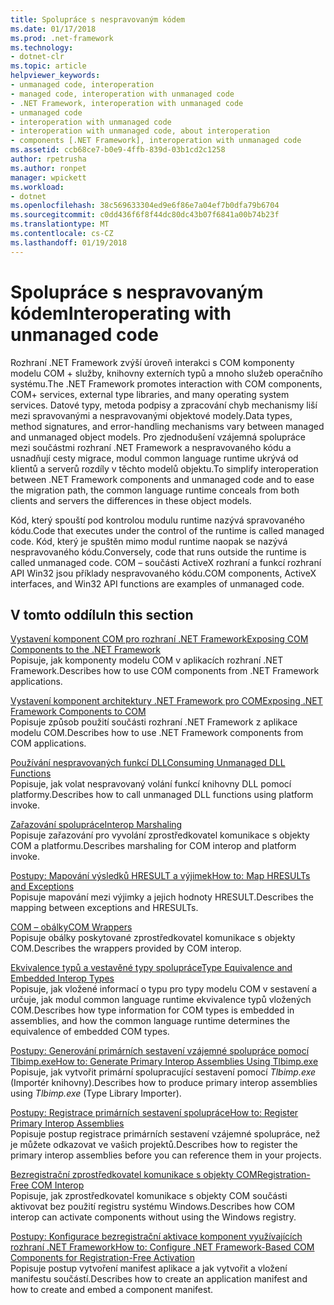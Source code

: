 ```yaml
---
title: Spolupráce s nespravovaným kódem
ms.date: 01/17/2018
ms.prod: .net-framework
ms.technology:
- dotnet-clr
ms.topic: article
helpviewer_keywords:
- unmanaged code, interoperation
- managed code, interoperation with unmanaged code
- .NET Framework, interoperation with unmanaged code
- unmanaged code
- interoperation with unmanaged code
- interoperation with unmanaged code, about interoperation
- components [.NET Framework], interoperation with unmanaged code
ms.assetid: ccb68ce7-b0e9-4ffb-839d-03b1cd2c1258
author: rpetrusha
ms.author: ronpet
manager: wpickett
ms.workload:
- dotnet
ms.openlocfilehash: 38c569633304ed9e6f86e7a04ef7b0dfa79b6704
ms.sourcegitcommit: c0dd436f6f8f44dc80dc43b07f6841a00b74b23f
ms.translationtype: MT
ms.contentlocale: cs-CZ
ms.lasthandoff: 01/19/2018
---
```

# <a name="interoperating-with-unmanaged-code"></a><span data-ttu-id="97b27-102">Spolupráce s nespravovaným kódem</span><span class="sxs-lookup"><span data-stu-id="97b27-102">Interoperating with unmanaged code</span></span>

<span data-ttu-id="97b27-103">Rozhraní .NET Framework zvýší úroveň interakci s COM komponenty modelu COM + služby, knihovny externích typů a mnoho služeb operačního systému.</span><span class="sxs-lookup"><span data-stu-id="97b27-103">The .NET Framework promotes interaction with COM components, COM+ services, external type libraries, and many operating system services.</span></span> <span data-ttu-id="97b27-104">Datové typy, metoda podpisy a zpracování chyb mechanismy liší mezi spravovanými a nespravovanými objektové modely.</span><span class="sxs-lookup"><span data-stu-id="97b27-104">Data types, method signatures, and error-handling mechanisms vary between managed and unmanaged object models.</span></span> <span data-ttu-id="97b27-105">Pro zjednodušení vzájemná spolupráce mezi součástmi rozhraní .NET Framework a nespravovaného kódu a usnadňují cesty migrace, modul common language runtime ukrývá od klientů a serverů rozdíly v těchto modelů objektu.</span><span class="sxs-lookup"><span data-stu-id="97b27-105">To simplify interoperation between .NET Framework components and unmanaged code and to ease the migration path, the common language runtime conceals from both clients and servers the differences in these object models.</span></span>

<span data-ttu-id="97b27-106">Kód, který spouští pod kontrolou modulu runtime nazývá spravovaného kódu.</span><span class="sxs-lookup"><span data-stu-id="97b27-106">Code that executes under the control of the runtime is called managed code.</span></span> <span data-ttu-id="97b27-107">Kód, který je spuštěn mimo modul runtime naopak se nazývá nespravovaného kódu.</span><span class="sxs-lookup"><span data-stu-id="97b27-107">Conversely, code that runs outside the runtime is called unmanaged code.</span></span> <span data-ttu-id="97b27-108">COM – součásti ActiveX rozhraní a funkcí rozhraní API Win32 jsou příklady nespravovaného kódu.</span><span class="sxs-lookup"><span data-stu-id="97b27-108">COM components, ActiveX interfaces, and Win32 API functions are examples of unmanaged code.</span></span>

## <a name="in-this-section"></a><span data-ttu-id="97b27-109">V tomto oddílu</span><span class="sxs-lookup"><span data-stu-id="97b27-109">In this section</span></span>

[<span data-ttu-id="97b27-110">Vystavení komponent COM pro rozhraní .NET Framework</span><span class="sxs-lookup"><span data-stu-id="97b27-110">Exposing COM Components to the .NET Framework</span></span>](exposing-com-components.md)  
<span data-ttu-id="97b27-111">Popisuje, jak komponenty modelu COM v aplikacích rozhraní .NET Framework.</span><span class="sxs-lookup"><span data-stu-id="97b27-111">Describes how to use COM components from .NET Framework applications.</span></span>

[<span data-ttu-id="97b27-112">Vystavení komponent architektury .NET Framework pro COM</span><span class="sxs-lookup"><span data-stu-id="97b27-112">Exposing .NET Framework Components to COM</span></span>](exposing-dotnet-components-to-com.md)  
<span data-ttu-id="97b27-113">Popisuje způsob použití součásti rozhraní .NET Framework z aplikace modelu COM.</span><span class="sxs-lookup"><span data-stu-id="97b27-113">Describes how to use .NET Framework components from COM applications.</span></span>

[<span data-ttu-id="97b27-114">Používání nespravovaných funkcí DLL</span><span class="sxs-lookup"><span data-stu-id="97b27-114">Consuming Unmanaged DLL Functions</span></span>](consuming-unmanaged-dll-functions.md)  
<span data-ttu-id="97b27-115">Popisuje, jak volat nespravovaný volání funkcí knihovny DLL pomocí platformy.</span><span class="sxs-lookup"><span data-stu-id="97b27-115">Describes how to call unmanaged DLL functions using platform invoke.</span></span>

[<span data-ttu-id="97b27-116">Zařazování spolupráce</span><span class="sxs-lookup"><span data-stu-id="97b27-116">Interop Marshaling</span></span>](interop-marshaling.md)  
<span data-ttu-id="97b27-117">Popisuje zařazování pro vyvolání zprostředkovatel komunikace s objekty COM a platformu.</span><span class="sxs-lookup"><span data-stu-id="97b27-117">Describes marshaling for COM interop and platform invoke.</span></span>

[<span data-ttu-id="97b27-118">Postupy: Mapování výsledků HRESULT a výjimek</span><span class="sxs-lookup"><span data-stu-id="97b27-118">How to: Map HRESULTs and Exceptions</span></span>](how-to-map-hresults-and-exceptions.md)  
<span data-ttu-id="97b27-119">Popisuje mapování mezi výjimky a jejich hodnoty HRESULT.</span><span class="sxs-lookup"><span data-stu-id="97b27-119">Describes the mapping between exceptions and HRESULTs.</span></span>

[<span data-ttu-id="97b27-120">COM – obálky</span><span class="sxs-lookup"><span data-stu-id="97b27-120">COM Wrappers</span></span>](com-wrappers.md)  
<span data-ttu-id="97b27-121">Popisuje obálky poskytované zprostředkovatel komunikace s objekty COM.</span><span class="sxs-lookup"><span data-stu-id="97b27-121">Describes the wrappers provided by COM interop.</span></span>

[<span data-ttu-id="97b27-122">Ekvivalence typů a vestavěné typy spolupráce</span><span class="sxs-lookup"><span data-stu-id="97b27-122">Type Equivalence and Embedded Interop Types</span></span>](type-equivalence-and-embedded-interop-types.md)  
<span data-ttu-id="97b27-123">Popisuje, jak vložené informací o typu pro typy modelu COM v sestavení a určuje, jak modul common language runtime ekvivalence typů vložených COM.</span><span class="sxs-lookup"><span data-stu-id="97b27-123">Describes how type information for COM types is embedded in assemblies, and how the common language runtime determines the equivalence of embedded COM types.</span></span>

[<span data-ttu-id="97b27-124">Postupy: Generování primárních sestavení vzájemné spolupráce pomocí Tlbimp.exe</span><span class="sxs-lookup"><span data-stu-id="97b27-124">How to: Generate Primary Interop Assemblies Using Tlbimp.exe</span></span>](how-to-generate-primary-interop-assemblies-using-tlbimp-exe.md)  
<span data-ttu-id="97b27-125">Popisuje, jak vytvořit primární spolupracující sestavení pomocí *Tlbimp.exe* (Importér knihovny).</span><span class="sxs-lookup"><span data-stu-id="97b27-125">Describes how to produce primary interop assemblies using *Tlbimp.exe* (Type Library Importer).</span></span>

[<span data-ttu-id="97b27-126">Postupy: Registrace primárních sestavení spolupráce</span><span class="sxs-lookup"><span data-stu-id="97b27-126">How to: Register Primary Interop Assemblies</span></span>](how-to-register-primary-interop-assemblies.md)  
<span data-ttu-id="97b27-127">Popisuje postup registrace primárních sestavení vzájemné spolupráce, než je můžete odkazovat ve vašich projektů.</span><span class="sxs-lookup"><span data-stu-id="97b27-127">Describes how to register the primary interop assemblies before you can reference them in your projects.</span></span>

[<span data-ttu-id="97b27-128">Bezregistrační zprostředkovatel komunikace s objekty COM</span><span class="sxs-lookup"><span data-stu-id="97b27-128">Registration-Free COM Interop</span></span>](registration-free-com-interop.md)  
<span data-ttu-id="97b27-129">Popisuje, jak zprostředkovatel komunikace s objekty COM součásti aktivovat bez použití registru systému Windows.</span><span class="sxs-lookup"><span data-stu-id="97b27-129">Describes how COM interop can activate components without using the Windows registry.</span></span>

[<span data-ttu-id="97b27-130">Postupy: Konfigurace bezregistrační aktivace komponent využívajících rozhraní .NET Framework</span><span class="sxs-lookup"><span data-stu-id="97b27-130">How to: Configure .NET Framework-Based COM Components for Registration-Free Activation</span></span>](configure-net-framework-based-com-components-for-reg.md)  
<span data-ttu-id="97b27-131">Popisuje postup vytvoření manifest aplikace a jak vytvořit a vložení manifestu součástí.</span><span class="sxs-lookup"><span data-stu-id="97b27-131">Describes how to create an application manifest and how to create and embed a component manifest.</span></span>

